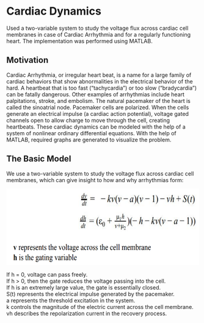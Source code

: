 # Cardiac Dynamics
Used a two-variable system to study the voltage flux across cardiac cell membranes in case of Cardiac Arrhythmia and for a regularly functioning heart. The implementation was performed using MATLAB.

## Motivation
Cardiac Arrhythmia, or irregular heart beat, is a name for a large family of cardiac behaviors that show abnormalities in the electrical behavior of the hard. A heartbeat that is too fast (“tachycardia”) or too slow (“bradycardia”) can be fatally dangerous. Other examples of arrhythmias include heart palpitations, stroke, and embolism. The natural pacemaker of the heart is called the sinoatrial node. Pacemaker cells are polarized. When the cells generate an electrical impulse (a cardiac action potential), voltage gated channels open to allow charge to move through the cell, creating heartbeats. These cardiac dynamics can be modeled with the help of a system of nonlinear ordinary differential equations. With the help of MATLAB, required graphs are generated to visualize the problem.

## The Basic Model
We use a two-variable system to study the voltage flux across cardiac cell membranes, which can give insight to how and why arrhythmias form:

<img src="/eq1.png" alt="Eq1" height="200"/>

If h = 0, voltage can pass freely. <br>
If h > 0, then the gate reduces the voltage passing into the cell. <br>
If h is an extremely large value, the gate is essentially closed. <br>
S(t) represents the electrical impulse generated by the pacemaker. <br>
a represents the threshold excitation in the system. <br>
k controls the magnitude of the electric current across the cell membrane. <br>
vh describes the repolarization current in the recovery process. <br>

## 
